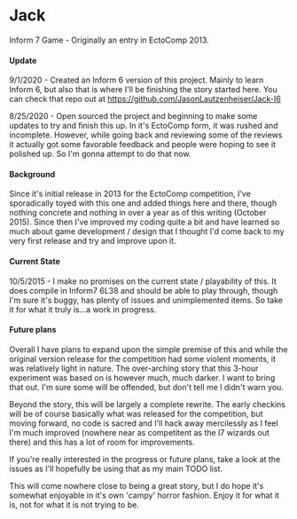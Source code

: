 # Jack
Inform 7 Game - Originally an entry in EctoComp 2013.

#### Update
9/1/2020 - Created an Inform 6 version of this project.  Mainly to learn Inform 6, but also that is where I'll be finishing the story started here.  You can check that repo out at https://github.com/JasonLautzenheiser/Jack-I6


8/25/2020 - Open sourced the project and beginning to make some updates to try and finish this up.   In it's EctoComp form, it was rushed and incomplete.  However, while going back and reviewing some of the reviews it actually got some favorable feedback and people were hoping to see it polished up.  So I'm gonna attempt to do that now.

#### Background

Since it's initial release in 2013 for the EctoComp competition, I've sporadically toyed with this one and added things here and there, though nothing concrete and nothing in over a year as of this writing (October 2015).  Since then I've improved my coding quite a bit and have learned so much about game development / design that I thought I'd come back to my very first release and try and improve upon it.

#### Current State

10/5/2015 - I make no promises on the current state / playability of this.  It does compile in Inform7 6L38 and should be able to play through, though I'm sure it's buggy, has plenty of issues and unimplemented items.  So take it for what it truly is...a work in progress.

#### Future plans

Overall I have plans to expand upon the simple premise of this and while the original version release for the competition had some violent moments, it was relatively light in nature.  The over-arching story that this 3-hour experiment was based on is however much, much darker.  I want to bring that out.  I'm sure some will be offended, but don't tell me I didn't warn you.

Beyond the story, this will be largely a complete rewrite.  The early checkins will be of course basically what was released for the competition, but moving forward, no code is sacred and I'll hack away mercilessly as I feel I'm much improved (nowhere near as competitent as the I7 wizards out there) and this has a lot of room for improvements.

If you're really interested in the progress or future plans, take a look at the issues as I'll hopefully be using that as my main TODO list.

This will come nowhere close to being a great story, but I do hope it's somewhat enjoyable in it's own 'campy' horror fashion.  Enjoy it for what it is, not for what it is not trying to be.

